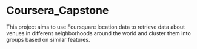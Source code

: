 # Coursera_Capstone
This project aims to use Foursquare location data to retrieve data about venues in different neighborhoods around the world and cluster them into groups based on similar features.
